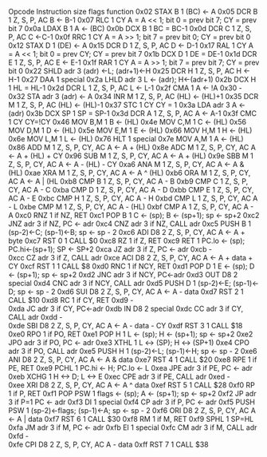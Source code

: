 Opcode	Instruction	size	flags	function
0x02	STAX B	1		(BC) <- A
0x05	DCR B	1	Z, S, P, AC	B <- B-1
0x07	RLC	1	CY	A = A << 1; bit 0 = prev bit 7; CY = prev bit 7
0x0a	LDAX B	1		A <- (BC)
0x0b	DCX B	1		BC = BC-1
0x0d	DCR C	1	Z, S, P, AC	C <-C-1
0x0f	RRC	1	CY	A = A >> 1; bit 7 = prev bit 0; CY = prev bit 0	
0x12	STAX D	1		(DE) <- A
0x15	DCR D	1	Z, S, P, AC	D <- D-1
0x17	RAL	1	CY	A = A << 1; bit 0 = prev CY; CY = prev bit 7
0x1b	DCX D	1		DE = DE-1
0x1d	DCR E	1	Z, S, P, AC	E <- E-1
0x1f	RAR	1	CY	A = A >> 1; bit 7 = prev bit 7; CY = prev bit 0	
0x22	SHLD adr	3		(adr) <-L; (adr+1)<-H
0x25	DCR H	1	Z, S, P, AC	H <- H-1
0x27	DAA	1		special
0x2a	LHLD adr	3		L <- (adr); H<-(adr+1)
0x2b	DCX H	1		HL = HL-1
0x2d	DCR L	1	Z, S, P, AC	L <- L-1
0x2f	CMA	1		A <- !A
0x30	-			
0x32	STA adr	3		(adr) <- A
0x34	INR M	1	Z, S, P, AC	(HL) <- (HL)+1
0x35	DCR M	1	Z, S, P, AC	(HL) <- (HL)-1
0x37	STC	1	CY	CY = 1
0x3a	LDA adr	3		A <- (adr)
0x3b	DCX SP	1		SP = SP-1
0x3d	DCR A	1	Z, S, P, AC	A <- A-1
0x3f	CMC	1	CY	CY=!CY
0x46	MOV B,M	1		B <- (HL)
0x4e	MOV C,M	1		C <- (HL)
0x56	MOV D,M	1		D <- (HL)
0x5e	MOV E,M	1		E <- (HL)
0x66	MOV H,M	1		H <- (HL)
0x6e	MOV L,M	1		L <- (HL)
0x76	HLT	1		special
0x7e	MOV A,M	1		A <- (HL)
0x86	ADD M	1	Z, S, P, CY, AC	A <- A + (HL)
0x8e	ADC M	1	Z, S, P, CY, AC	A <- A + (HL) + CY
0x96	SUB M	1	Z, S, P, CY, AC	A <- A + (HL)
0x9e	SBB M	1	Z, S, P, CY, AC	A <- A - (HL) - CY
0xa6	ANA M	1	Z, S, P, CY, AC	A <- A & (HL)
0xae	XRA M	1	Z, S, P, CY, AC	A <- A ^ (HL)
0xb6	ORA M	1	Z, S, P, CY, AC	A <- A | (HL
0xb8	CMP B	1	Z, S, P, CY, AC	A - B
0xb9	CMP C	1	Z, S, P, CY, AC	A - C
0xba	CMP D	1	Z, S, P, CY, AC	A - D
0xbb	CMP E	1	Z, S, P, CY, AC	A - E
0xbc	CMP H	1	Z, S, P, CY, AC	A - H
0xbd	CMP L	1	Z, S, P, CY, AC	A - L
0xbe	CMP M	1	Z, S, P, CY, AC	A - (HL)
0xbf	CMP A	1	Z, S, P, CY, AC	A - A
0xc0	RNZ	1		if NZ, RET
0xc1	POP B	1		C <- (sp); B <- (sp+1); sp <- sp+2
0xc2	JNZ adr	3		if NZ, PC <- adr
0xc4	CNZ adr	3		if NZ, CALL adr
0xc5	PUSH B	1		(sp-2)<-C; (sp-1)<-B; sp <- sp - 2
0xc6	ADI D8	2	Z, S, P, CY, AC	A <- A + byte
0xc7	RST 0	1		CALL $0
0xc8	RZ	1		if Z, RET
0xc9	RET	1		PC.lo <- (sp); PC.hi<-(sp+1); SP <- SP+2
0xca	JZ adr	3		if Z, PC <- adr
0xcb	-			
0xcc	CZ adr	3		if Z, CALL adr
0xce	ACI D8	2	Z, S, P, CY, AC	A <- A + data + CY
0xcf	RST 1	1		CALL $8
0xd0	RNC	1		if NCY, RET
0xd1	POP D	1		E <- (sp); D <- (sp+1); sp <- sp+2
0xd2	JNC adr	3		if NCY, PC<-adr
0xd3	OUT D8	2		special
0xd4	CNC adr	3		if NCY, CALL adr
0xd5	PUSH D	1		(sp-2)<-E; (sp-1)<-D; sp <- sp - 2
0xd6	SUI D8	2	Z, S, P, CY, AC	A <- A - data
0xd7	RST 2	1		CALL $10
0xd8	RC	1		if CY, RET
0xd9	-			
0xda	JC adr	3		if CY, PC<-adr
0xdb	IN D8	2		special
0xdc	CC adr	3		if CY, CALL adr
0xdd	-			
0xde	SBI D8	2	Z, S, P, CY, AC	A <- A - data - CY
0xdf	RST 3	1		CALL $18
0xe0	RPO	1		if PO, RET
0xe1	POP H	1		L <- (sp); H <- (sp+1); sp <- sp+2
0xe2	JPO adr	3		if PO, PC <- adr
0xe3	XTHL	1		L <-> (SP); H <-> (SP+1)
0xe4	CPO adr	3		if PO, CALL adr
0xe5	PUSH H	1		(sp-2)<-L; (sp-1)<-H; sp <- sp - 2
0xe6	ANI D8	2	Z, S, P, CY, AC	A <- A & data
0xe7	RST 4	1		CALL $20
0xe8	RPE	1		if PE, RET
0xe9	PCHL	1		PC.hi <- H; PC.lo <- L
0xea	JPE adr	3		if PE, PC <- adr
0xeb	XCHG	1		H <-> D; L <-> E
0xec	CPE adr	3		if PE, CALL adr
0xed	-			
0xee	XRI D8	2	Z, S, P, CY, AC	A <- A ^ data
0xef	RST 5	1		CALL $28
0xf0	RP	1		if P, RET
0xf1	POP PSW	1		flags <- (sp); A <- (sp+1); sp <- sp+2
0xf2	JP adr	3		if P=1 PC <- adr
0xf3	DI	1		special
0xf4	CP adr	3		if P, PC <- adr
0xf5	PUSH PSW	1		(sp-2)<-flags; (sp-1)<-A; sp <- sp - 2
0xf6	ORI D8	2	Z, S, P, CY, AC	A <- A | data
0xf7	RST 6	1		CALL $30
0xf8	RM	1		if M, RET
0xf9	SPHL	1		SP=HL
0xfa	JM adr	3		if M, PC <- adr
0xfb	EI	1		special
0xfc	CM adr	3		if M, CALL adr
0xfd	-			
0xfe	CPI D8	2	Z, S, P, CY, AC	A - data
0xff	RST 7	1		CALL $38